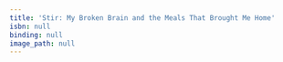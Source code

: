 ```yaml
---
title: 'Stir: My Broken Brain and the Meals That Brought Me Home'
isbn: null
binding: null
image_path: null
---
```

